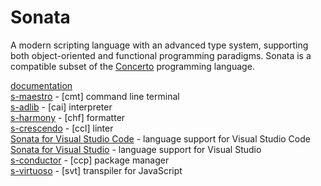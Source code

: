 # Sonata
A modern scripting language with an advanced type system, supporting both object-oriented and functional programming paradigms. Sonata is a compatible subset of the [Concerto](https://github.com/PrimeEagle/Concerto) programming language.

[documentation](https://primeeagle.github.io/Sonata-Docs/)\
[s-maestro](https://github.com/PrimeEagle/s-maestro) - [cmt] command line terminal\
[s-adlib](https://github.com/PrimeEagle/s-adlib) - [cai] interpreter\
[s-harmony](https://github.com/PrimeEagle/s-harmony) - [chf] formatter\
[s-crescendo](https://github.com/PrimeEagle/s-crescendo) - [ccl] linter\
[Sonata for Visual Studio Code](https://github.com/PrimeEagle/Sonata-for-VS-Code) - language support for Visual Studio Code\
[Sonata for Visual Studio](https://github.com/PrimeEagle/Sonata-for-Visual-Studio) - language support for Visual Studio\
[s-conductor](https://github.com/PrimeEagle/s-conductor) - [ccp] package manager\
[s-virtuoso](https://github.com/PrimeEagle/c-virtuoso) - [svt] transpiler for JavaScript
